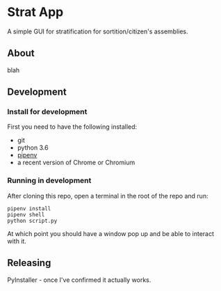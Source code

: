 Strat App
=========

A simple GUI for stratification for sortition/citizen's assemblies.

About
-----

blah

Development
-----------

### Install for development

First you need to have the following installed:

- git
- python 3.6
- [pipenv](https://docs.pipenv.org/en/latest/)
- a recent version of Chrome or Chromium

### Running in development

After cloning this repo, open a terminal in the root of the repo and run:

```
pipenv install
pipenv shell
python script.py
```

At which point you should have a window pop up and be able to interact with it.

Releasing
---------

PyInstaller - once I've confirmed it actually works.
